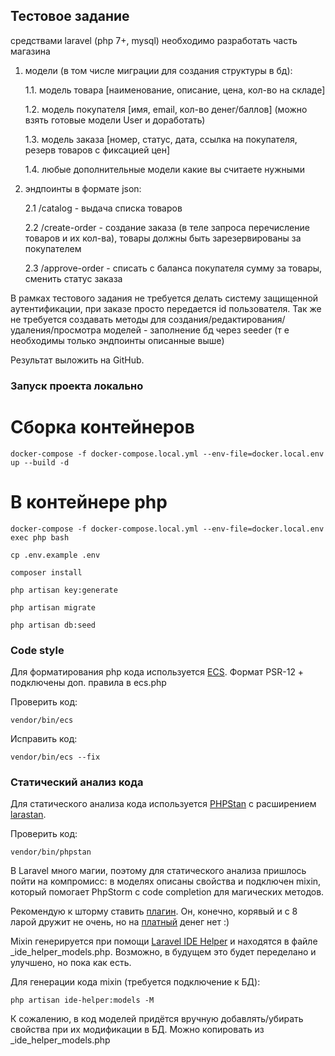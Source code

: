 ## Тестовое задание

средствами laravel (php 7+, mysql) необходимо разработать часть магазина

1. модели (в том числе миграции для создания структуры в бд):
   
    1.1. модель товара [наименование, описание, цена, кол-во на складе]
   
    1.2. модель покупателя [имя, email, кол-во денег/баллов] (можно взять готовые модели User и доработать)
   
    1.3. модель заказа [номер, статус, дата, ссылка на покупателя, резерв товаров с фиксацией цен]
   
    1.4. любые дополнительные модели какие вы считаете нужными

2. эндпоинты в формате json:
   
    2.1 /catalog - выдача списка товаров 
   
    2.2 /create-order - создание заказа (в теле запроса перечисление товаров и их кол-ва), товары должны быть зарезервированы за покупателем 
   
    2.3 /approve-order - списать с баланса покупателя сумму за товары, сменить статус заказа

В рамках тестового задания не требуется делать систему защищенной аутентификации, при заказе просто передается id пользователя.
Так же не требуется создавать методы для создания/редактирования/удаления/просмотра моделей - заполнение бд через seeder (т е необходимы только эндпоинты описанные выше)

Результат выложить на GitHub.


### Запуск проекта локально
# Сборка контейнеров
``
docker-compose -f docker-compose.local.yml --env-file=docker.local.env up --build -d
``

# В контейнере php
```
docker-compose -f docker-compose.local.yml --env-file=docker.local.env exec php bash

cp .env.example .env

composer install

php artisan key:generate

php artisan migrate

php artisan db:seed

```
### Code style

Для форматирования php кода используется [ECS](https://github.com/symplify/easy-coding-standard).
Формат PSR-12 + подключены доп. правила в ecs.php

Проверить код:
```
vendor/bin/ecs
```
Исправить код:
```
vendor/bin/ecs --fix
```
### Статический анализ кода

Для статического анализа кода используется [PHPStan](https://phpstan.org/user-guide/getting-started)
с расширением [larastan](https://github.com/nunomaduro/larastan).

Проверить код:
```
vendor/bin/phpstan
```
В Laravel много магии, поэтому для статического анализа пришлось пойти на компромисс: в моделях описаны свойства
и подключен mixin, который помогает PhpStorm с code completion для магических методов.

Рекомендую к шторму ставить [плагин](https://plugins.jetbrains.com/plugin/7532-laravel).
Он, конечно, корявый и с 8 ларой дружит не очень, но на [платный](https://plugins.jetbrains.com/plugin/13441-laravel-idea) денег нет :)

Mixin генерируется при помощи [Laravel IDE Helper](https://github.com/barryvdh/laravel-ide-helper)
и находятся в файле _ide_helper_models.php. Возможно, в будущем это будет переделано и улучшено, но пока как есть.

Для генерации кода mixin (требуется подключение к БД):

```
php artisan ide-helper:models -M
```
К сожалению, в код моделей придётся вручную добавлять/убирать свойства при их модификации в БД. Можно копировать из _ide_helper_models.php
